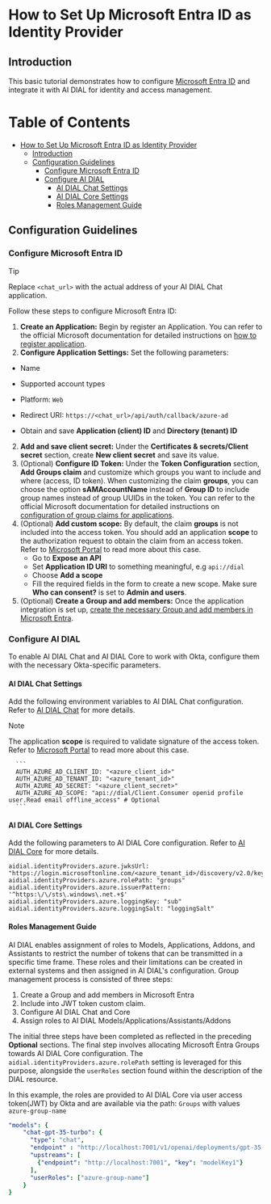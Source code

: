 
<!-- omit from toc -->

# How to Set Up Microsoft Entra ID as Identity Provider

## Introduction

This basic tutorial demonstrates how to configure [Microsoft Entra ID](https://learn.microsoft.com/en-us/entra/fundamentals/whatis) and integrate it with AI DIAL for identity and access management.

<div class="docusaurus-ignore">

<!-- omit from toc -->
# Table of Contents

- [How to Set Up Microsoft Entra ID as Identity Provider](#how-to-set-up-microsoft-entra-id-as-identity-provider)
  - [Introduction](#introduction)
  - [Configuration Guidelines](#configuration-guidelines)
    - [Configure Microsoft Entra ID](#configure-microsoft-entra-id)
    - [Configure AI DIAL](#configure-ai-dial)
      - [AI DIAL Chat Settings](#ai-dial-chat-settings)
      - [AI DIAL Core Settings](#ai-dial-core-settings)
      - [Roles Management Guide](#roles-management-guide)
  
</div>

## Configuration Guidelines

### Configure Microsoft Entra ID

> [!TIP]
> Replace `<chat_url>` with the actual address of your AI DIAL Chat application.

Follow these steps to configure Microsoft Entra ID:

1. **Create an Application:** Begin by register an Application. You can refer to the official Microsoft documentation for detailed instructions on [how to register application](https://learn.microsoft.com/en-us/azure/healthcare-apis/register-application).
1. **Configure Application Settings:** Set the following parameters:
  - Name
  - Supported account types
  - Platform: `Web`
  - Redirect URI: `https://<chat_url>/api/auth/callback/azure-ad`

  - Obtain and save **Application (client) ID** and **Directory (tenant) ID**
2. **Add and save client secret:** Under the **Certificates & secrets/Client secret** section, create **New client secret** and save its value.
3. (Optional) **Configure ID Token:** Under the **Token Configuration** section, **Add Groups claim** and customize which groups you want to include and where (access, ID token). When customizing the claim **groups**, you can choose the option **sAMAccountName** instead of **Group ID** to include group names instead of group UUIDs in the token. You can refer to the official Microsoft documentation for detailed instructions on [configuration of group claims for applications](https://learn.microsoft.com/en-us/entra/identity/hybrid/connect/how-to-connect-fed-group-claims#important-caveats-for-this-functionality).
4. (Optional) **Add custom scope:** By default, the claim **groups** is not included into the access token. You should add an application **scope** to the authorization request to obtain the claim from an access token. Refer to [Microsoft Portal](https://learn.microsoft.com/en-us/answers/questions/318741/graphapi-cannot-validate-access-token-signature) to read more about this case.
    - Go to **Expose an API**
    - Set **Application ID URI** to something meaningful, e.g `api://dial`
    - Choose **Add a scope**
    - Fill the required fields in the form to create a new scope. Make sure **Who can consent?** is set to **Admin and users**.
5. (Optional) **Create a Group and add members:** Once the application integration is set up, [create the necessary Group and add members in Microsoft Entra](https://learn.microsoft.com/en-us/entra/fundamentals/groups-view-azure-portal).

### Configure AI DIAL

To enable AI DIAL Chat and AI DIAL Core to work with Okta, configure them with the necessary Okta-specific parameters.

#### AI DIAL Chat Settings

Add the following environment variables to AI DIAL Chat configuration. Refer to [AI DIAL Chat](https://github.com/epam/ai-dial-chat/blob/development/apps/chat/README.md#environment-variables) for more details.

> [!NOTE]
>  The application **scope** is required to validate signature of the access token.
> Refer to [Microsoft Portal](https://learn.microsoft.com/en-us/answers/questions/318741/graphapi-cannot-validate-access-token-signature) to read more about this case.
   
      ```
      AUTH_AZURE_AD_CLIENT_ID: "<azure_client_id>"
      AUTH_AZURE_AD_TENANT_ID: "<azure_tenant_id>"
      AUTH_AZURE_AD_SECRET: "<azure_client_secret>"
      AUTH_AZURE_AD_SCOPE: "api://dial/Client.Consumer openid profile user.Read email offline_access" # Optional
      ```

#### AI DIAL Core Settings

Add the following parameters to AI DIAL Core configuration. Refer to [AI DIAL Core](https://github.com/epam/ai-dial-core?tab=readme-ov-file#configuration) for more details.
   
  ```
  aidial.identityProviders.azure.jwksUrl: "https://login.microsoftonline.com/<azure_tenant_id>/discovery/v2.0/keys"
  aidial.identityProviders.azure.rolePath: "groups"
  aidial.identityProviders.azure.issuerPattern: '^https:\/\/sts\.windows\.net.+$'
  aidial.identityProviders.azure.loggingKey: "sub"
  aidial.identityProviders.azure.loggingSalt: "loggingSalt"
  ```

#### Roles Management Guide

AI DIAL enables assignment of roles to Models, Applications, Addons, and Assistants to restrict the number of tokens that can be transmitted in a specific time frame. These roles and their limitations can be created in external systems and then assigned in AI DIAL's configuration.
Group management process is consisted of three steps:

1. Create a Group and add members in Microsoft Entra
1. Include into JWT token custom claim.
1. Configure AI DIAL Chat and Core
1. Assign roles to AI DIAL Models/Applications/Assistants/Addons

The initial three steps have been completed as reflected in the preceding **Optional** sections. The final step involves allocating Microsoft Entra Groups towards AI DIAL Core configuration. The `aidial.identityProviders.azure.rolePath` setting is leveraged for this purpose, alongside the `userRoles` section found within the description of the DIAL resource.

In this example, the roles are provided to AI DIAL Core via user access token(JWT) by Okta and are available via the path: `Groups` with values `azure-group-name`

  ```yaml
  "models": {
      "chat-gpt-35-turbo": {
        "type": "chat",
        "endpoint" : "http://localhost:7001/v1/openai/deployments/gpt-35-turbo/chat/completions",
        "upstreams": [
          {"endpoint": "http://localhost:7001", "key": "modelKey1"}
        ],
        "userRoles": ["azure-group-name"]
      }
  }
  ```
